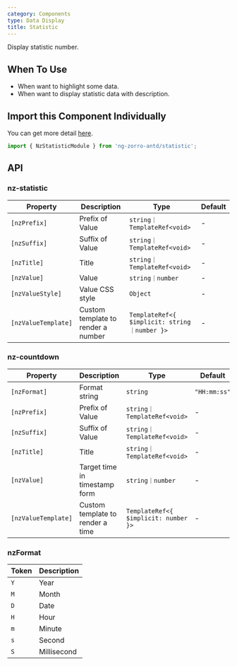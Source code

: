```yaml
---
category: Components
type: Data Display
title: Statistic
---
```


Display statistic number.

## When To Use

- When want to highlight some data.
- When want to display statistic data with description.

## Import this Component Individually

You can get more detail [here](/docs/getting-started/en#import-a-component-individually).

```ts
import { NzStatisticModule } from 'ng-zorro-antd/statistic';
```

## API

### nz-statistic

| Property | Description | Type | Default |
| -------- | ----------- | ---- | ------- |
| `[nzPrefix]` | Prefix of Value | `string｜TemplateRef<void>` | - |
| `[nzSuffix]` | Suffix of Value | `string｜TemplateRef<void>` | - |
| `[nzTitle]` | Title | `string｜TemplateRef<void>` | - |
| `[nzValue]` | Value | `string｜number` | - |
| `[nzValueStyle]` | Value CSS style | `Object` | - |
| `[nzValueTemplate]` | Custom template to render a number | `TemplateRef<{ $implicit: string｜number }>` | - |

### nz-countdown

| Property | Description | Type | Default |
| -------- | ----------- | ---- | ------- |
| `[nzFormat]` | Format string  | `string` | `"HH:mm:ss"` |
| `[nzPrefix]` | Prefix of Value | `string｜TemplateRef<void>` | - |
| `[nzSuffix]` | Suffix of Value | `string｜TemplateRef<void>` | - |
| `[nzTitle]` | Title | `string｜TemplateRef<void>` | - |
| `[nzValue]` | Target time in timestamp form | `string｜number` | - |
| `[nzValueTemplate]` | Custom template to render a time | `TemplateRef<{ $implicit: number }>` | - |

### nzFormat

| Token | Description |
| -------- | ----------- |
| `Y` | Year |
| `M` | Month |
| `D` | Date |
| `H` | Hour |
| `m` | Minute |
| `s` | Second |
| `S` | Millisecond |
